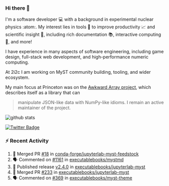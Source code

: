 ### Hi there 👋 

I'm a software developer 💻 with a background in experimental nuclear physics :atom:. My interest lies in tools :wrench: to improve productivity :chart_with_upwards_trend: and scientific insight :telescope:, including rich documentation 📚, interactive computing 🧮, and more! 

I have experience in many aspects of software engineering, including game design, full-stack web development, and high-performance numeric computing. 

At 2i2c I am working on MyST community building, tooling, and wider ecosystem. 

My main focus at Princeton was on the [Awkward Array project](awkward-array.org/), which describes itself as a library that can 
> manipulate JSON-like data with NumPy-like idioms. I remain an active maintainer of the project. 

![github stats](https://github-readme-stats.vercel.app/api?username=agoose77&show_icons=true&hide_rank=true&hide_title=true&bg_color=30,e76445,904e95&text_color=efe3ec&icon_color=efe3ec)
<!--
**agoose77/agoose77** is a ✨ _special_ ✨ repository because its `README.md` (this file) appears on your GitHub profile.

Here are some ideas to get you started:

- 🔭 I’m currently working on ...
- 🌱 I’m currently learning ...
- 👯 I’m looking to collaborate on ...
- 🤔 I’m looking for help with ...
- 💬 Ask me about ...
- 📫 How to reach me: ...
- 😄 Pronouns: ...
- ⚡ Fun fact: ...
-->

[![Twitter Badge](https://img.shields.io/twitter/follow/agoose77?style=flat-square&logo=Twitter&logoColor=white&color=cornflowerblue)](https://twitter.com/agoose77)

### :zap: Recent Activity

<!--START_SECTION:activity-->
1. 🎉 Merged PR [#18](https://github.com/conda-forge/jupyterlab-myst-feedstock/pull/18) in [conda-forge/jupyterlab-myst-feedstock](https://github.com/conda-forge/jupyterlab-myst-feedstock)
2. 🗣 Commented on [#1161](https://github.com/executablebooks/mystmd/issues/1161#issuecomment-2076495427) in [executablebooks/mystmd](https://github.com/executablebooks/mystmd)
3. 🚀 Published release [v2.4.0](https://github.com/executablebooks/jupyterlab-myst/releases/tag/v2.4.0) in [executablebooks/jupyterlab-myst](https://github.com/executablebooks/jupyterlab-myst)
4. 🎉 Merged PR [#233](https://github.com/executablebooks/jupyterlab-myst/pull/233) in [executablebooks/jupyterlab-myst](https://github.com/executablebooks/jupyterlab-myst)
5. 🗣 Commented on [#369](https://github.com/executablebooks/myst-theme/pull/369#issuecomment-2075089352) in [executablebooks/myst-theme](https://github.com/executablebooks/myst-theme)
<!--END_SECTION:activity-->
